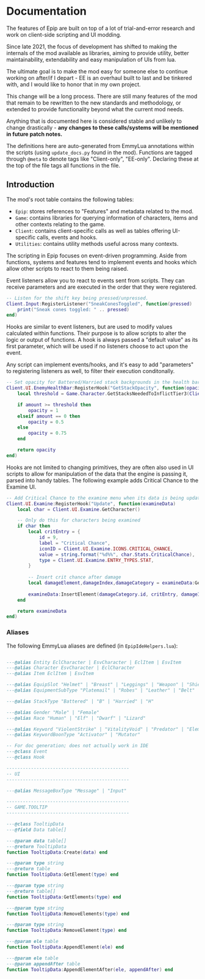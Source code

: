 # Documentation

The features of Epip are built on top of a lot of trial-and-error research and work on client-side scripting and UI modding.

Since late 2021, the focus of development has shifted to making the internals of the mod available as libraries, aiming to provide utility, better maintainability, extendability and easy manipulation of UIs from lua.

The ultimate goal is to make the mod easy for someone else to continue working on after/if I depart - EE is an overhaul built to last and be tinkered with, and I would like to honor that in my own project.

This change will be a long process. There are still many features of the mod that remain to be rewritten to the new standards and methodology, or extended to provide functionality beyond what the current mod needs.

Anything that is documented here is considered stable and unlikely to change drastically - **any changes to these calls/systems will be mentioned in future patch notes.**

The definitions here are auto-generated from EmmyLua annotations within the scripts (using `update_docs.py` found in the mod). Functions are tagged through `@meta` to denote tags like "Client-only", "EE-only". Declaring these at the top of the file tags all functions in the file.

## Introduction

The mod's root table contains the following tables:

- `Epip`: stores references to "Features" and metadata related to the mod.
- `Game`: contains libraries for querying information of characters, items and other contexts relating to the game.
- `Client`: contains client-specific calls as well as tables offering UI-specific calls, events and hooks.
- `Utilities`: contains utility methods useful across many contexts.  

The scripting in Epip focuses on event-driven programming. Aside from functions, systems and features tend to implement events and hooks which allow other scripts to react to them being raised.

Event listeners allow you to react to events sent from scripts. They can receive parameters and are executed in the order that they were registered.

```lua
-- Listen for the shift key being pressed/unpressed.
Client.Input:RegisterListener("SneakConesToggled", function(pressed)
    print("Sneak cones toggled: " .. pressed)
end)
```

Hooks are similar to event listeners, but are used to modify values calculated within functions. Their purpose is to allow scripts to alter the logic or output of functions. A hook is always passed a "default value" as its first parameter, which will be used if no listeners choose to act upon the event.

Any script can implement events/hooks, and it's easy to add "parameters" to registering listeners as well, to filter their execution conditonally.

```lua
-- Set opacity for Battered/Harried stack backgrounds in the health bar based on if the amount if enough to inflict a T3.
Client.UI.EnemyHealthBar:RegisterHook("GetStackOpacity", function(opacity, stack, amount)
    local threshold = Game.Character.GetStacksNeededToInflictTier3(Client.GetCharacter())

    if amount >= threshold then
        opacity = 1
    elseif amount == 0 then
        opacity = 0.5
    else
        opacity = 0.75
    end

    return opacity
end)
```

Hooks are not limited to changing primitives, they are often also used in UI scripts to allow for manipulation of the data that the engine is passing it, parsed into handy tables. The following example adds Critical Chance to the Examine UI.

```lua
-- Add Critical Chance to the examine menu when its data is being updated.
Client.UI.Examine:RegisterHook("Update", function(examineData)
    local char = Client.UI.Examine.GetCharacter()

    -- Only do this for characters being examined
    if char then
        local critEntry = {
            id = 9,
            label = "Critical Chance",
            iconID = Client.UI.Examine.ICONS.CRITICAL_CHANCE,
            value = string.format("%d%%", char.Stats.CriticalChance),
            type = Client.UI.Examine.ENTRY_TYPES.STAT,
        }
    
        -- Insert crit chance after damage
        local damageElement,damageIndex,damageCategory = examineData:GetElement(4, 6)
    
        examineData:InsertElement(damageCategory.id, critEntry, damageIndex + 1)
    end

    return examineData
end)
```

### Aliases
The following EmmyLua aliases are defined (in `EpipIdeHelpers.lua`):

```lua

---@alias Entity EclCharacter | EsvCharacter | EclItem | EsvItem
---@alias Character EsvCharacter | EclCharacter
---@alias Item EclItem | EsvItem

---@alias EquipSlot "Helmet" | "Breast" | "Leggings" | "Weapon" | "Shield" | "Ring" | "Belt" | "Boots" | "Gloves" | "Amulet" | "Ring" | "Ring2" | "Horns" | "Overhead"
---@alias EquipmentSubType "Platemail" | "Robes" | "Leather" | "Belt" | "Ring" | "Amulet" | "Shield" | "Dagger" | "Sword" | "Axe" | "Mace" | "Sword" | "Spear" | "Staff" | "Bow" | "Crossbow" | "Wand"

---@alias StackType "Battered" | "B" | "Harried" | "H"

---@alias Gender "Male" | "Female"
---@alias Race "Human" | "Elf" | "Dwarf" | "Lizard"

---@alias Keyword "ViolentStrike" | "VitalityVoid" | "Predator" | "Elementalist" | "Prosperity" | "Paucity" | "IncarnateChampion" | "Defiance" | "Occultist" | "Disintegrate" | "Wither" | "Centurion" | "Abeyance" | "Benevolence" | "Presence" | "Ward" | "Celestial" | "Purity" | "VolatileArmor" | "Voracity"
---@alias KeywordBoonType "Activator" | "Mutator"

-- For doc generation; does not actually work in IDE
---@class Event
---@class Hook

---------------------------------------------
-- UI
---------------------------------------------

---@alias MessageBoxType "Message" | "Input"

---------------------------------------------
-- GAME.TOOLTIP
---------------------------------------------

---@class TooltipData
---@field Data table[]

---@param data table[]
---@return TooltipData
function TooltipData:Create(data) end

---@param type string
---@return table
function TooltipData:GetElement(type) end

---@param type string
---@return table[]
function TooltipData:GetElements(type) end

---@param type string
function TooltipData:RemoveElements(type) end

---@param type string
function TooltipData:RemoveElement(type) end

---@param ele table
function TooltipData:AppendElement(ele) end

---@param ele table
---@param appendAfter table
function TooltipData:AppendElementAfter(ele, appendAfter) end
```